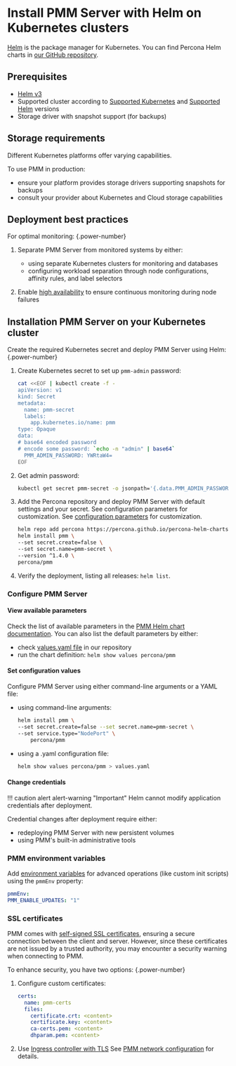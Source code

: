 # Install PMM Server with Helm on Kubernetes clusters

[Helm](https://github.com/helm/helm) is the package manager for Kubernetes. You can find Percona Helm charts in [our GitHub repository](https://github.com/percona/percona-helm-charts). 

## Prerequisites

  - [Helm v3](https://docs.helm.sh/using_helm/#installing-helm)
  - Supported cluster according to [Supported Kubernetes](https://kubernetes.io/releases/version-skew-policy/#supported-versions) and [Supported Helm](https://helm.sh/docs/topics/version_skew/) versions
  - Storage driver with snapshot support (for backups)

## Storage requirements

Different Kubernetes platforms offer varying capabilities. 

To use PMM in production: 

- ensure your platform provides storage drivers supporting snapshots for backups
- consult your provider about Kubernetes and Cloud storage capabilities


## Deployment best practices

For optimal monitoring:
{.power-number}

1. Separate PMM Server from monitored systems by either:

    - using separate Kubernetes clusters for monitoring and databases
    - configuring workload separation through node configurations, affinity rules, and label selectors

2. Enable [high availability](https://kubernetes.io/docs/setup/production-environment/tools/kubeadm/ha-topology/) to ensure continuous monitoring during node failures

## Installation PMM Server on your Kubernetes cluster

Create the required Kubernetes secret and deploy PMM Server using Helm:
{.power-number}

1. Create Kubernetes secret to set up `pmm-admin` password:
    ```sh
    cat <<EOF | kubectl create -f -
    apiVersion: v1
    kind: Secret
    metadata:
      name: pmm-secret
      labels:
        app.kubernetes.io/name: pmm
    type: Opaque
    data:
    # base64 encoded password
    # encode some password: `echo -n "admin" | base64`
      PMM_ADMIN_PASSWORD: YWRtaW4=
    EOF
    ```

2. Get admin password:

    ```sh
    kubectl get secret pmm-secret -o jsonpath='{.data.PMM_ADMIN_PASSWORD}' | base64 --decode
    ```

3. Add the Percona repository and deploy PMM Server with default settings and your secret. See configuration parameters for customization. See [configuration parameters]((#view-available-parameters)) for customization.

    ```sh
    helm repo add percona https://percona.github.io/percona-helm-charts/
    helm install pmm \
    --set secret.create=false \
    --set secret.name=pmm-secret \
    --version ^1.4.0 \
    percona/pmm
    ```

4. Verify the deployment, listing all releases: `helm list`.

### Configure PMM Server

#### View available parameters

Check the list of available parameters in the [PMM Helm chart documentation](https://github.com/percona/percona-helm-charts/tree/main/charts/pmm#parameters). You can also list the default parameters by either: 

- check [values.yaml file](https://github.com/percona/percona-helm-charts/blob/main/charts/pmm/values.yaml) in our repository
- run the chart definition: `helm show values percona/pmm`

#### Set configuration values

Configure PMM Server using either command-line arguments or a YAML file:

 - using command-line arguments: 
    ```sh
    helm install pmm \
    --set secret.create=false --set secret.name=pmm-secret \
    --set service.type="NodePort" \
        percona/pmm
    ```
- using a .yaml configuration file: 
  ```sh
  helm show values percona/pmm > values.yaml
  ``` 
 
#### Change credentials

!!! caution alert alert-warning "Important"
    Helm cannot modify application credentials after deployment.

Credential changes after deployment require either:

- redeploying PMM Server with new persistent volumes
- using PMM's built-in administrative tools

### PMM environment variables

Add [environment variables](../docker/env_var.md) for advanced operations (like custom init scripts) using the `pmmEnv` property:

```yaml
pmmEnv:
PMM_ENABLE_UPDATES: "1"
```

### SSL certificates

PMM comes with [self-signed SSL certificates]((../../../../pmm-admin/security/ssl_encryption.md)), ensuring a secure connection between the client and server. However, since these certificates are not issued by a trusted authority, you may encounter a security warning when connecting to PMM.

To enhance security, you have two options: 
{.power-number}

1. Configure custom certificates:

    ```yaml
    certs:
      name: pmm-certs
      files:
        certificate.crt: <content>
        certificate.key: <content>
        ca-certs.pem: <content>
        dhparam.pem: <content>
    ```

2. Use [Ingress controller with TLS]((https://kubernetes.io/docs/concepts/services-networking/ingress/#tls)) See [PMM network configuration](https://github.com/percona/percona-helm-charts/tree/main/charts/pmm#pmm-network-configuration) for details.





